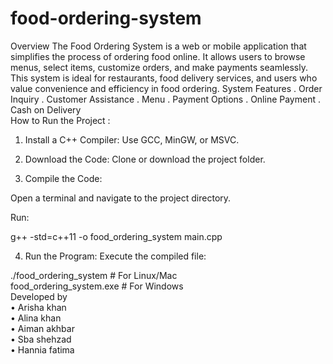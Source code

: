 # food-ordering-system
Overview
The Food Ordering System is a web or mobile application that simplifies the process of ordering food online. It allows users to browse menus, select items, customize orders, and make payments seamlessly. This system is ideal for restaurants, food delivery services, and users who value convenience and efficiency in food ordering.
System Features
 . Order Inquiry
. Customer Assistance
  . Menu
  . Payment Options
  . Online Payment
  . Cash on Delivery    
  How to Run the Project :

1. Install a C++ Compiler: Use GCC, MinGW, or MSVC.


2. Download the Code: Clone or download the project folder.


3. Compile the Code:

Open a terminal and navigate to the project directory.

Run:

g++ -std=c++11 -o food_ordering_system main.cpp



4. Run the Program:
Execute the compiled file:

./food_ordering_system  # For Linux/Mac  
food_ordering_system.exe  # For Windows          
Developed by  
•  Arisha khan                   
•  Alina khan                        
• Aiman akhbar                    
• Sba shehzad                     
• Hannia fatima
